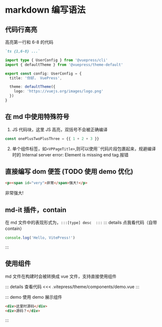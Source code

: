 # markdown 编写语法

## 代码行高亮

高亮第一行和 6-8 的代码

```md
`ts {1,6-8} ...`
```

```ts {1,6-8}
import type { UserConfig } from '@vuepress/cli'
import { defaultTheme } from '@vuepress/theme-default'

export const config: UserConfig = {
  title: '你好， VuePress',

  theme: defaultTheme({
    logo: 'https://vuejs.org/images/logo.png'
  })
}
```

## 在 md 中使用特殊符号

1. JS 代码块，这里 JS 高亮，双括号不会被正确编译

```js
const onePlusTwoPlusThree = {{ 1 + 2 + 3 }}
```

2. 单个组件标签，如`<VPPageTitle>`,则可以使用``代码片段包裹起来，规避编译时的 Internal server error: Element is missing end tag.报错

## 直接编写 dom 便签 (TODO 使用 demo 优化)

```html
<p><span id="very">非常</span>强大!</p>
```

<p><span id="very">非常</span>强大!</p>

## md-it 插件，contain

在 md 文件中的表现形式为，`:::[type] desc  :::`
::: details 点我看代码（自带 contain）

```js
console.log('Hello, VitePress!')
```

:::

## 使用组件

md 文件在构建时会被转换成 vue 文件，支持直接使用组件

<script setup>
import ModalDemo from '@theme/components/Demo.vue'
</script>
<ModalDemo />

::: details 查看代码
<<< .vitepress/theme/components/demo.vue
:::

::: demo 使用 demo 展示组件

```html
<div>这里时源码</div>
<div>源码？</div>
```

:::
